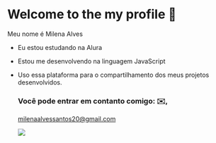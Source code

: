 # Welcome to the my profile  💜

Meu nome é Milena Alves 

- Eu estou estudando na Alura
- Estou me desenvolvendo na linguagem JavaScript
- Uso essa plataforma para o compartilhamento dos meus projetos desenvolvidos.

  ### Você pode entrar em contanto comigo: ✉️,

  milenaalvessantos20@gmail.com



  ![](  https://media1.tenor.com/m/n6FQqYwJWo8AAAAC/zendaya-challengers-challengers-movie.gif)
 
